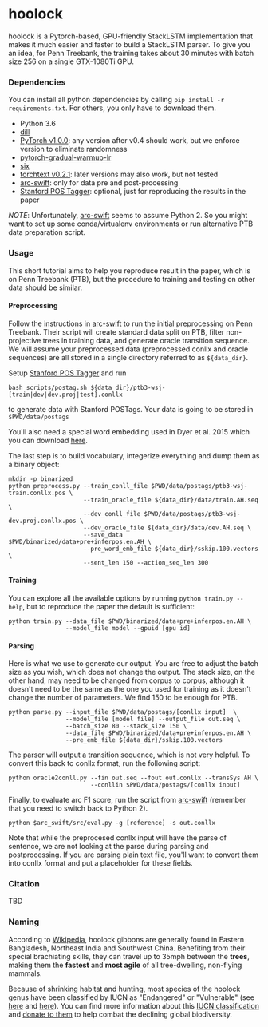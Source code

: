 # hoolock

hoolock is a Pytorch-based, GPU-friendly StackLSTM implementation that makes it much easier and faster to build a StackLSTM parser. To give you an idea, for Penn Treebank, the training takes about 30 minutes with batch size 256 on a single GTX-1080Ti GPU.

### Dependencies

You can install all python dependencies by calling `pip install -r requirements.txt`. For others, you only have to download them.

- Python 3.6
- [dill](https://pypi.org/project/dill)
- [PyTorch v1.0.0](https://pytorch.org): any version after v0.4 should work, but we enforce version to eliminate randomness
- [pytorch-gradual-warmup-lr](https://github.com/shuoyangd/pytorch-gradual-warmup-lr)
- [six](https://pypi.org/project/six/)
- [torchtext v0.2.1](https://github.com/pytorch/text/releases/tag/v0.2.1): later versions may also work, but not tested
- [arc-swift](https://github.com/qipeng/arc-swift): only for data pre and post-processing
- [Stanford POS Tagger](https://nlp.stanford.edu/software/tagger.shtml): optional, just for reproducing the results in the paper


*NOTE*: Unfortunately, [arc-swift](https://github.com/qipeng/arc-swift) seems to assume Python 2. So you might want to set up some conda/virtualenv environments or run alternative PTB data preparation script.

### Usage

This short tutorial aims to help you reproduce result in the paper, which is on Penn Treebank (PTB), but the procedure to training and testing on other data should be similar.

#### Preprocessing

Follow the instructions in [arc-swift](https://github.com/qipeng/arc-swift) to run the initial preprocessing on Penn Treebank. Their script will create standard data split on PTB, filter non-projective trees in training data, and generate oracle transition sequence. We will assume your preprocessed data (preprocessed conllx and oracle sequences) are all stored in a single directory referred to as `${data_dir}`.

Setup [Stanford POS Tagger](https://nlp.stanford.edu/software/tagger.shtml) and run

```
bash scripts/postag.sh ${data_dir}/ptb3-wsj-[train|dev|dev.proj|test].conllx
```

to generate data with Stanford POSTags. Your data is going to be stored in `$PWD/data/postags`

You'll also need a special word embedding used in Dyer et al. 2015 which you can download [here](https://drive.google.com/file/d/0B8nESzOdPhLsdWF2S1Ayb1RkTXc/view?usp=sharing).

The last step is to build vocabulary, integerize everything and dump them as a binary object:

```
mkdir -p binarized
python preprocess.py --train_conll_file $PWD/data/postags/ptb3-wsj-train.conllx.pos \
                     --train_oracle_file ${data_dir}/data/train.AH.seq \
                     --dev_conll_file $PWD/data/postags/ptb3-wsj-dev.proj.conllx.pos \
                     --dev_oracle_file ${data_dir}/data/dev.AH.seq \
                     --save_data $PWD/binarized/data+pre+inferpos.en.AH \
                     --pre_word_emb_file ${data_dir}/sskip.100.vectors \
                     --sent_len 150 --action_seq_len 300
```

#### Training

You can explore all the available options by running `python train.py --help`, but to reproduce the paper the default is sufficient:

```
python train.py --data_file $PWD/binarized/data+pre+inferpos.en.AH \
                --model_file model --gpuid [gpu id]
```

#### Parsing

Here is what we use to generate our output. You are free to adjust the batch size as you wish, which does not change the output. The stack size, on the other hand, may need to be changed from corpus to corpus, although it doesn't need to be the same as the one you used for training as it doesn't change the number of parameters. We find 150 to be enough for PTB.

```
python parse.py --input_file $PWD/data/postags/[conllx input]  \
                --model_file [model file] --output_file out.seq \
                --batch_size 80 --stack_size 150 \
                --data_file $PWD/binarized/data+pre+inferpos.en.AH \
                --pre_emb_file ${data_dir}/sskip.100.vectors
```

The parser will output a transition sequence, which is not very helpful. To convert this back to conllx format, run the following script:

```
python oracle2conll.py --fin out.seq --fout out.conllx --transSys AH \
                       --conllin $PWD/data/postags/[conllx input]
```

Finally, to evaluate arc F1 score, run the script from [arc-swift](https://github.com/qipeng/arc-swift) (remember that you need to switch back to Python 2).

```
python $arc_swift/src/eval.py -g [reference] -s out.conllx
```

Note that while the preprocesed conllx input will have the parse of sentence, we are not looking at the parse during parsing and postprocessing. If you are parsing plain text file, you'll want to convert them into conllx format and put a placeholder for these fields.

### Citation

TBD

### Naming

According to [Wikipedia](https://en.wikipedia.org/wiki/Hoolock_gibbon), hoolock gibbons are generally found in Eastern Bangladesh, Northeast India and Southwest China. Benefiting from their special brachiating skills, they can travel up to 35mph between the **trees**, making them the **fastest** and **most agile** of all tree-dwelling, non-flying mammals.

Because of shrinking habitat and hunting, most species of the hoolock genus have been classified by IUCN as "Endangered" or "Vulnerable" (see [here](https://www.iucnredlist.org/species/39876/10278553) and [here](https://www.iucnredlist.org/species/118355453/17968300)). You can find more information about this [IUCN classification](https://www.iucnredlist.org) and [donate to them](https://www.iucn.org/donate) to help combat the declining global biodiversity.
